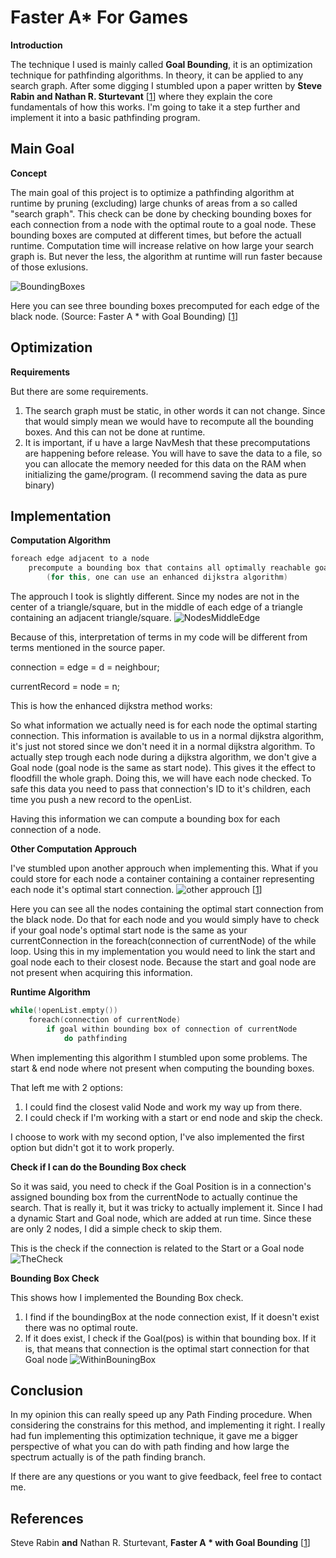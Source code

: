 # Faster A* For Games
**Introduction**

The technique I used is mainly called **Goal Bounding**, it is an optimization technique for pathfinding algorithms. In theory, it can be applied to any search graph. After some digging I stumbled upon a paper written by **Steve Rabin and Nathan R. Sturtevant** [[1]] where they explain the core fundamentals of how this works.
I'm going to take it a step further and implement it into a basic pathfinding program.

## Main Goal
**Concept**

The main goal of this project is to optimize a pathfinding algorithm at runtime by pruning (excluding) large chunks of areas from a so called "search graph".
This check can be done by checking bounding boxes for each connection from a node with the optimal route to a goal node.
These bounding boxes are computed at different times, but before the actuall runtime.
Computation time will increase relative on how large your search graph is.
But never the less, the algorithm at runtime will run faster because of those exlusions.

![BoundingBoxes](https://i.imgur.com/Lqw3xcm.png "BoundingBoxes")

Here you can see three bounding boxes precomputed for each edge of the black node.
(Source: Faster A * with Goal Bounding) [[1]]

## Optimization
**Requirements**

But there are some requirements.
1. The search graph must be static, in other words it can not change. Since that would simply mean we would have to recompute all the bounding boxes. And this can not be done at runtime.
2. It is important, if u have a large NavMesh that these precomputations are happening before release.  You will have to save the data to a file, so you can allocate the memory needed for this data on the RAM when initializing the game/program. (I recommend saving the data as pure binary)

## Implementation
**Computation Algorithm**
```cpp
foreach edge adjacent to a node
	precompute a bounding box that contains all optimally reachable goals starting from this edge
		(for this, one can use an enhanced dijkstra algorithm)
```
The approuch I took is slightly different. Since my nodes are not in the center of a triangle/square, but in the middle of each edge of a triangle containing an adjacent triangle/square.
![NodesMiddleEdge](https://i.imgur.com/NctaQ9M.png "NodesMiddleEdge")

Because of this, interpretation of terms in my code will be different from terms mentioned in the source paper. 

connection 		= edge = d = neighbour;

currentRecord = node = n;

This is how the enhanced dijkstra method works:

So what information we actually need is for each node the optimal starting connection.
This information is available to us in a normal dijkstra algorithm, it's just not stored since we don't need it in a normal dijkstra algorithm.
To actually step trough each node during a dijkstra algorithm, we don't give a Goal node (goal node is the same as start node). 
This gives it the effect to floodfill the whole graph.
Doing this, we will have each node checked.
To safe this data you need to pass that connection's ID to it's children, each time you push a new record to the openList.

Having this information we can compute a bounding box for each connection of a node.

**Other Computation Approuch**

I've stumbled upon another approuch when implementing this. What if you could store for each node a container containing a container representing each node it's optimal start connection.
![other approuch](https://i.imgur.com/XUkeDJF.png "other approuch")
[[1]]

Here you can see all the nodes containing the optimal start connection from the black node.
Do that for each node and you would simply have to check if your goal node's optimal start node is the same as your currentConnection in the foreach(connection of currentNode) of the while loop. 
Using this in my implementation you would need to link the start and goal node each to their closest node. Because the start and goal node are not present when acquiring this information.

**Runtime Algorithm**
```cpp
while(!openList.empty())
	foreach(connection of currentNode)
		if goal within bounding box of connection of currentNode
			do pathfinding
```
When implementing this algorithm I stumbled upon some problems.
The start & end node where not present when computing the bounding boxes. 

That left me with 2 options:
1. I could find the closest valid Node and work my way up from there.
2. I could check if I'm working with a start or end node and skip the check.

I choose to work with my second option, I've also implemented the first option but didn't got it to work properly.

**Check if I can do the Bounding Box check**

So it was said, you need to check if the Goal Position is in a connection's assigned bounding box from the currentNode to actually continue the search.
That is really it, but it was tricky to actually implement it. Since I had a dynamic Start and Goal node, which are added at run time. 
Since these are only 2 nodes, I did a simple check to skip them.

This is the check if the connection is related to the Start or a Goal node
![TheCheck](https://i.imgur.com/VXvqEIK.png "TheCheck")

**Bounding Box Check**

This shows how I implemented the Bounding Box check.
1. I find if the boundingBox at the node connection exist,
If it doesn't exist there was no optimal route.
2. If it does exist, I check if the Goal(pos) is within that bounding box.
If it is, that means that connection is the optimal start connection for that Goal node
![WithinBouningBox](https://i.imgur.com/6nZWdCK.png "WithinBouningBox")
## Conclusion

In my opinion this can really speed up any Path Finding procedure. When considering the constrains for this method, and implementing it right. 
I really had fun implementing this optimization technique, it gave me a bigger perspective of what you can do with path finding and how large the spectrum actually is of the path finding branch.

If there are any questions or you want to give feedback, feel free to contact me.

## References
Steve Rabin **and** Nathan R. Sturtevant, **Faster A * with Goal Bounding** [[1]]


[1]: http://www.gameaipro.com/GameAIPro3/GameAIPro3_Chapter22_Faster_A_Star_with_Goal_Bounding.pdf "Faster A Star with Goal Bounding"